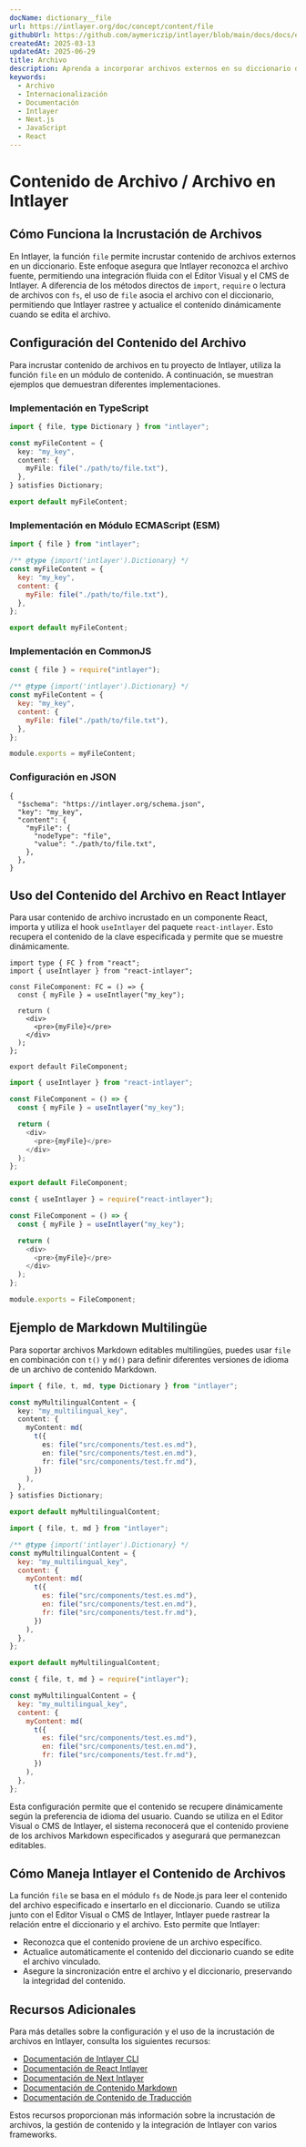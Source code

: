 ```yaml
---
docName: dictionary__file
url: https://intlayer.org/doc/concept/content/file
githubUrl: https://github.com/aymericzip/intlayer/blob/main/docs/docs/en/dictionary/file.md
createdAt: 2025-03-13
updatedAt: 2025-06-29
title: Archivo
description: Aprenda a incorporar archivos externos en su diccionario de contenido utilizando la función `file`. Esta documentación explica cómo Intlayer vincula y administra dinámicamente el contenido de los archivos.
keywords:
  - Archivo
  - Internacionalización
  - Documentación
  - Intlayer
  - Next.js
  - JavaScript
  - React
---
```


# Contenido de Archivo / Archivo en Intlayer

## Cómo Funciona la Incrustación de Archivos

En Intlayer, la función `file` permite incrustar contenido de archivos externos en un diccionario. Este enfoque asegura que Intlayer reconozca el archivo fuente, permitiendo una integración fluida con el Editor Visual y el CMS de Intlayer. A diferencia de los métodos directos de `import`, `require` o lectura de archivos con `fs`, el uso de `file` asocia el archivo con el diccionario, permitiendo que Intlayer rastree y actualice el contenido dinámicamente cuando se edita el archivo.

## Configuración del Contenido del Archivo

Para incrustar contenido de archivos en tu proyecto de Intlayer, utiliza la función `file` en un módulo de contenido. A continuación, se muestran ejemplos que demuestran diferentes implementaciones.

### Implementación en TypeScript

```typescript fileName="**/*.content.ts" contentDeclarationFormat="typescript"
import { file, type Dictionary } from "intlayer";

const myFileContent = {
  key: "my_key",
  content: {
    myFile: file("./path/to/file.txt"),
  },
} satisfies Dictionary;

export default myFileContent;
```

### Implementación en Módulo ECMAScript (ESM)

```javascript fileName="**/*.content.mjs" contentDeclarationFormat="esm"
import { file } from "intlayer";

/** @type {import('intlayer').Dictionary} */
const myFileContent = {
  key: "my_key",
  content: {
    myFile: file("./path/to/file.txt"),
  },
};

export default myFileContent;
```

### Implementación en CommonJS

```javascript fileName="**/*.content.cjs" contentDeclarationFormat="commonjs"
const { file } = require("intlayer");

/** @type {import('intlayer').Dictionary} */
const myFileContent = {
  key: "my_key",
  content: {
    myFile: file("./path/to/file.txt"),
  },
};

module.exports = myFileContent;
```

### Configuración en JSON

```json5 fileName="**/*.content.json" contentDeclarationFormat="json"
{
  "$schema": "https://intlayer.org/schema.json",
  "key": "my_key",
  "content": {
    "myFile": {
      "nodeType": "file",
      "value": "./path/to/file.txt",
    },
  },
}
```

## Uso del Contenido del Archivo en React Intlayer

Para usar contenido de archivo incrustado en un componente React, importa y utiliza el hook `useIntlayer` del paquete `react-intlayer`. Esto recupera el contenido de la clave especificada y permite que se muestre dinámicamente.

```tsx fileName="**/*.tsx" codeFormat="typescript"
import type { FC } from "react";
import { useIntlayer } from "react-intlayer";

const FileComponent: FC = () => {
  const { myFile } = useIntlayer("my_key");

  return (
    <div>
      <pre>{myFile}</pre>
    </div>
  );
};

export default FileComponent;
```

```javascript fileName="**/*.mjx" codeFormat="esm"
import { useIntlayer } from "react-intlayer";

const FileComponent = () => {
  const { myFile } = useIntlayer("my_key");

  return (
    <div>
      <pre>{myFile}</pre>
    </div>
  );
};

export default FileComponent;
```

```javascript fileName="**/*.cjs" codeFormat="commonjs"
const { useIntlayer } = require("react-intlayer");

const FileComponent = () => {
  const { myFile } = useIntlayer("my_key");

  return (
    <div>
      <pre>{myFile}</pre>
    </div>
  );
};

module.exports = FileComponent;
```

## Ejemplo de Markdown Multilingüe

Para soportar archivos Markdown editables multilingües, puedes usar `file` en combinación con `t()` y `md()` para definir diferentes versiones de idioma de un archivo de contenido Markdown.

```typescript fileName="**/*.content.ts" contentDeclarationFormat="typescript"
import { file, t, md, type Dictionary } from "intlayer";

const myMultilingualContent = {
  key: "my_multilingual_key",
  content: {
    myContent: md(
      t({
        es: file("src/components/test.es.md"),
        en: file("src/components/test.en.md"),
        fr: file("src/components/test.fr.md"),
      })
    ),
  },
} satisfies Dictionary;

export default myMultilingualContent;
```

```javascript fileName="**/*.content.mjs" contentDeclarationFormat="esm"
import { file, t, md } from "intlayer";

/** @type {import('intlayer').Dictionary} */
const myMultilingualContent = {
  key: "my_multilingual_key",
  content: {
    myContent: md(
      t({
        es: file("src/components/test.es.md"),
        en: file("src/components/test.en.md"),
        fr: file("src/components/test.fr.md"),
      })
    ),
  },
};

export default myMultilingualContent;
```

```javascript fileName="**/*.content.cjs" contentDeclarationFormat="commonjs"
const { file, t, md } = require("intlayer");

const myMultilingualContent = {
  key: "my_multilingual_key",
  content: {
    myContent: md(
      t({
        es: file("src/components/test.es.md"),
        en: file("src/components/test.en.md"),
        fr: file("src/components/test.fr.md"),
      })
    ),
  },
};
```

Esta configuración permite que el contenido se recupere dinámicamente según la preferencia de idioma del usuario. Cuando se utiliza en el Editor Visual o CMS de Intlayer, el sistema reconocerá que el contenido proviene de los archivos Markdown especificados y asegurará que permanezcan editables.

## Cómo Maneja Intlayer el Contenido de Archivos

La función `file` se basa en el módulo `fs` de Node.js para leer el contenido del archivo especificado e insertarlo en el diccionario. Cuando se utiliza junto con el Editor Visual o CMS de Intlayer, Intlayer puede rastrear la relación entre el diccionario y el archivo. Esto permite que Intlayer:

- Reconozca que el contenido proviene de un archivo específico.
- Actualice automáticamente el contenido del diccionario cuando se edite el archivo vinculado.
- Asegure la sincronización entre el archivo y el diccionario, preservando la integridad del contenido.

## Recursos Adicionales

Para más detalles sobre la configuración y el uso de la incrustación de archivos en Intlayer, consulta los siguientes recursos:

- [Documentación de Intlayer CLI](https://github.com/aymericzip/intlayer/blob/main/docs/docs/es/intlayer_cli.md)
- [Documentación de React Intlayer](https://github.com/aymericzip/intlayer/blob/main/docs/docs/es/intlayer_with_create_react_app.md)
- [Documentación de Next Intlayer](https://github.com/aymericzip/intlayer/blob/main/docs/docs/es/intlayer_with_nextjs_15.md)
- [Documentación de Contenido Markdown](https://github.com/aymericzip/intlayer/blob/main/docs/docs/es/dictionary/markdown.md)
- [Documentación de Contenido de Traducción](https://github.com/aymericzip/intlayer/blob/main/docs/docs/es/dictionary/translation.md)

Estos recursos proporcionan más información sobre la incrustación de archivos, la gestión de contenido y la integración de Intlayer con varios frameworks.
